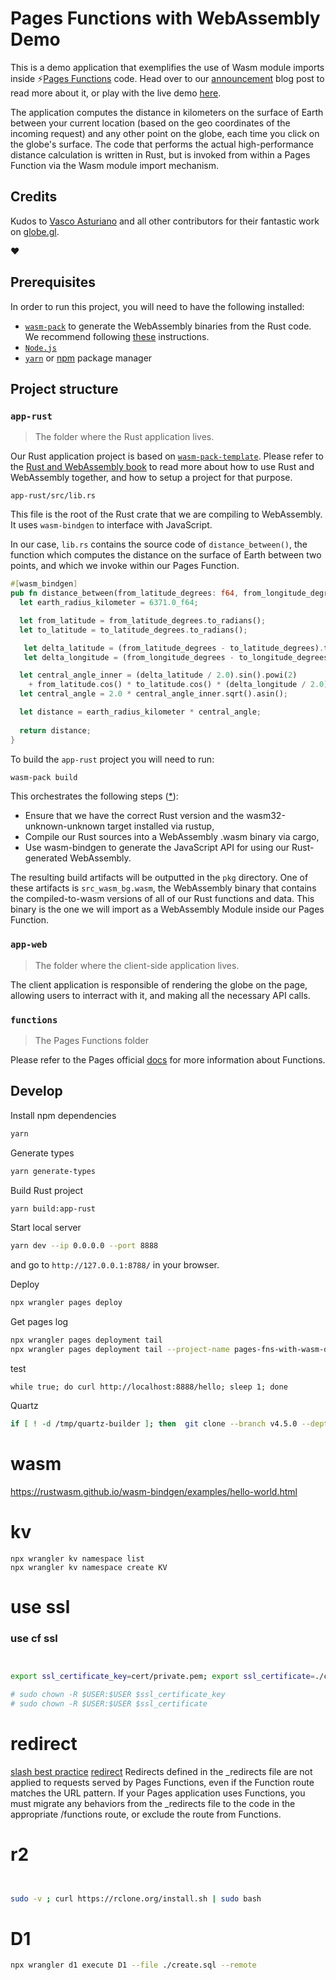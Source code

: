 # Pages Functions with WebAssembly Demo

This is a demo application that exemplifies the use of Wasm module imports inside ⚡️[Pages Functions](https://developers.cloudflare.com/pages/platform/functions/) code. Head over to our [announcement](https://blog.cloudflare.com/pages-functions-with-webassembly/) blog post to read more about it, or play with the live demo [here](https://pages-with-wasm-demo.pages.dev/).

The application computes the distance in kilometers on the surface of Earth between your current location (based on the geo coordinates of the incoming request) and any other point on the globe, each time you click on the globe's surface. The code that performs the actual high-performance distance calculation is written in Rust, but is invoked from within a Pages Function via the Wasm module import mechanism. 

## Credits

Kudos to [Vasco Asturiano](https://github.com/vasturiano) and all other contributors for their fantastic work on [globe.gl](https://github.com/vasturiano/globe.gl). 

❤︎

## Prerequisites

In order to run this project, you will need to have the following installed:

- [`wasm-pack`](https://rustwasm.github.io/wasm-pack/installer/) to generate the WebAssembly binaries from the Rust code. We recommend following [these](https://rustwasm.github.io/wasm-pack/book/quickstart.html) instructions.
- [`Node.js`](https://nodejs.org/en/download)
- [`yarn`](https://yarnpkg.com/getting-started/install) or [npm](https://docs.npmjs.com/) package manager

## Project structure

### `app-rust`

> The folder where the Rust application lives. 

Our Rust application project is based on [`wasm-pack-template`](https://github.com/rustwasm/wasm-pack-template). Please refer to the [Rust and WebAssembly book](https://rustwasm.github.io/docs/book/introduction.html) to read more about how to use Rust and WebAssembly together, and how to setup a project for that purpose. 

`app-rust/src/lib.rs` 

This file is the root of the Rust crate that we are compiling to WebAssembly. It uses `wasm-bindgen` to interface with JavaScript. 

In our case, `lib.rs` contains the source code of `distance_between()`, the function which computes the distance on the surface of Earth between two points, and which we invoke within our Pages Function.  

```rust
#[wasm_bindgen]
pub fn distance_between(from_latitude_degrees: f64, from_longitude_degrees: f64, to_latitude_degrees: f64, to_longitude_degrees: f64) -> f64 {
  let earth_radius_kilometer = 6371.0_f64;

  let from_latitude = from_latitude_degrees.to_radians();
  let to_latitude = to_latitude_degrees.to_radians();

   let delta_latitude = (from_latitude_degrees - to_latitude_degrees).to_radians();
   let delta_longitude = (from_longitude_degrees - to_longitude_degrees).to_radians();

  let central_angle_inner = (delta_latitude / 2.0).sin().powi(2)
    + from_latitude.cos() * to_latitude.cos() * (delta_longitude / 2.0).sin().powi(2);
  let central_angle = 2.0 * central_angle_inner.sqrt().asin();

  let distance = earth_radius_kilometer * central_angle;
    
  return distance;
}
````

To build the `app-rust` project you will need to run:
```sh
wasm-pack build
``` 

This orchestrates the following steps ([*](https://rustwasm.github.io/docs/book/game-of-life/hello-world.html#build-the-project)):
- Ensure that we have the correct Rust version and the wasm32-unknown-unknown target installed via rustup,
- Compile our Rust sources into a WebAssembly .wasm binary via cargo,
- Use wasm-bindgen to generate the JavaScript API for using our Rust-generated WebAssembly.

The resulting build artifacts will be outputted in the `pkg` directory. One of these artifacts is `src_wasm_bg.wasm`, the WebAssembly binary that contains the compiled-to-wasm versions of all of our Rust functions and data. This binary is the one we will import as a WebAssembly Module inside our Pages Function.

### `app-web`

> The folder where the client-side application lives.

The client application is responsible of rendering the globe on the page, allowing users to interract with it, and making all the necessary API calls. 

### `functions`

> The Pages Functions folder

Please refer to the Pages official [docs](https://developers.cloudflare.com/pages/platform/functions/routing/) for more information about Functions.
## Develop

Install npm dependencies

```sh
yarn
```
Generate types

```sh
yarn generate-types
```


Build Rust project

```sh
yarn build:app-rust
```

Start local server

```sh
yarn dev --ip 0.0.0.0 --port 8888
```
and go to `http://127.0.0.1:8788/` in your browser.

Deploy 
```sh
npx wrangler pages deploy
```

Get pages log
```bash
npx wrangler pages deployment tail
npx wrangler pages deployment tail --project-name pages-fns-with-wasm-demo
```

test
```
while true; do curl http://localhost:8888/hello; sleep 1; done

```

Quartz
```bash
if [ ! -d /tmp/quartz-builder ]; then  git clone --branch v4.5.0 --depth 1 https://github.com/jackyzha0/quartz.git /tmp/quartz-builder; fi
```


# wasm
https://rustwasm.github.io/wasm-bindgen/examples/hello-world.html

# kv
```
npx wrangler kv namespace list
npx wrangler kv namespace create KV
```
# use ssl
### use cf ssl
```bash


export ssl_certificate_key=cert/private.pem; export ssl_certificate=./cert/certificate.pem ;npx wrangler pages dev --local-protocol http --https-key-path $ssl_certificate_key --https-cert-path $ssl_certificate --port 8888 --ip 0.0.0.0

# sudo chown -R $USER:$USER $ssl_certificate_key
# sudo chown -R $USER:$USER $ssl_certificate


```

# redirect
[slash best practice](https://developers.google.com/search/blog/2010/04/to-slash-or-not-to-slash)
[redirect](https://developers.cloudflare.com/pages/configuration/redirects/)
Redirects defined in the _redirects file are not applied to requests served by Pages Functions, even if the Function route matches the URL pattern. If your Pages application uses Functions, you must migrate any behaviors from the _redirects file to the code in the appropriate /functions route, or exclude the route from Functions.



# r2
```bash


sudo -v ; curl https://rclone.org/install.sh | sudo bash

```

# D1
```bash
npx wrangler d1 execute D1 --file ./create.sql --remote
```
